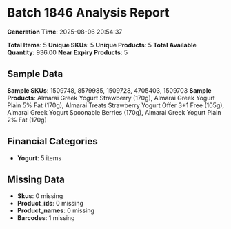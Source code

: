 # Batch 1846 Analysis Report

**Generation Time**: 2025-08-06 20:54:37

**Total Items**: 5
**Unique SKUs**: 5
**Unique Products**: 5
**Total Available Quantity**: 936.00
**Near Expiry Products**: 5

## Sample Data
**Sample SKUs**: 1509748, 8579985, 1509728, 4705403, 1509703
**Sample Products**: Almarai Greek Yogurt Strawberry (170g), Almarai Greek Yogurt Plain 5% Fat (170g), Almarai Treats Strawberry Yogurt Offer 3+1 Free (105g), Almarai Greek Yogurt Spoonable Berries (170g), Almarai Greek Yogurt Plain 2% Fat (170g)

## Financial Categories
- **Yogurt**: 5 items

## Missing Data
- **Skus**: 0 missing
- **Product_ids**: 0 missing
- **Product_names**: 0 missing
- **Barcodes**: 1 missing
